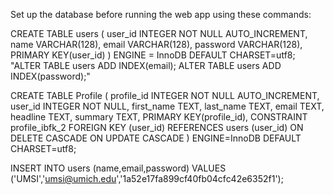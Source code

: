 Set up the database before running the web app using these commands:
  
CREATE TABLE users (
  user_id INTEGER NOT NULL AUTO_INCREMENT,
  name VARCHAR(128),
  email VARCHAR(128),
  password VARCHAR(128),
  PRIMARY KEY(user_id)
) ENGINE = InnoDB DEFAULT CHARSET=utf8;
"ALTER TABLE users ADD INDEX(email);
ALTER TABLE users ADD INDEX(password);"


CREATE TABLE Profile (
  profile_id INTEGER NOT NULL AUTO_INCREMENT,
  user_id INTEGER NOT NULL,
  first_name TEXT,
  last_name TEXT,
  email TEXT,
  headline TEXT,
  summary TEXT,
  PRIMARY KEY(profile_id),
  CONSTRAINT profile_ibfk_2
  FOREIGN KEY (user_id)
  REFERENCES users (user_id)
  ON DELETE CASCADE ON UPDATE CASCADE
) ENGINE=InnoDB DEFAULT CHARSET=utf8;


INSERT INTO users (name,email,password)
VALUES ('UMSI','umsi@umich.edu','1a52e17fa899cf40fb04cfc42e6352f1');
